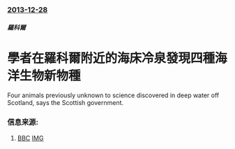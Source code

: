 ### [2013-12-28](/news/2013/12/28/index.md)

##### 羅科爾
#  學者在羅科爾附近的海床冷泉發現四種海洋生物新物種 

Four animals previously unknown to science discovered in deep water off Scotland, says the Scottish government.


### 信息来源:

1. [BBC](http://www.bbc.co.uk/news/uk-scotland-highlands-islands-25528522) [IMG](https://ichef.bbci.co.uk/news/1024/media/images/71974000/jpg/_71974084_worm.jpg)

